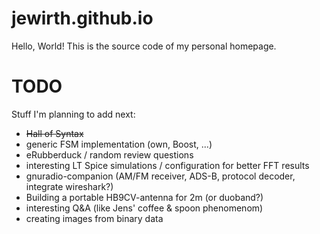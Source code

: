 # jewirth.github.io

Hello, World! This is the source code of my personal homepage.

# TODO

Stuff I'm planning to add next:
- ~~Hall of Syntax~~
- generic FSM implementation (own, Boost, ...)
- eRubberduck / random review questions
- interesting LT Spice simulations / configuration for better FFT results
- gnuradio-companion (AM/FM receiver, ADS-B, protocol decoder, integrate wireshark?)
- Building a portable HB9CV-antenna for 2m (or duoband?)
- interesting Q&A (like Jens' coffee & spoon phenomenom)
- creating images from binary data
